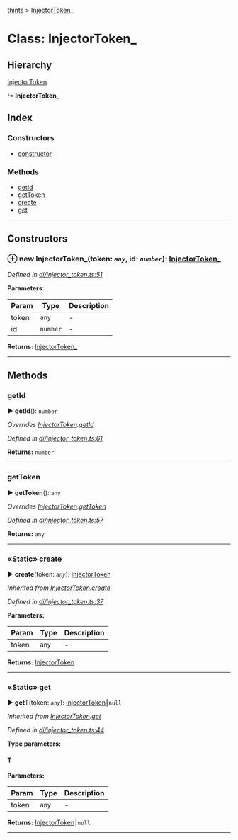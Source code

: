 [thints](../README.md) > [InjectorToken_](../classes/injectortoken_.md)



# Class: InjectorToken_

## Hierarchy


 [InjectorToken](injectortoken.md)

**↳ InjectorToken_**







## Index

### Constructors

* [constructor](injectortoken_.md#constructor)


### Methods

* [getId](injectortoken_.md#getid)
* [getToken](injectortoken_.md#gettoken)
* [create](injectortoken_.md#create)
* [get](injectortoken_.md#get)



---
## Constructors
<a id="constructor"></a>


### ⊕ **new InjectorToken_**(token: *`any`*, id: *`number`*): [InjectorToken_](injectortoken_.md)



*Defined in [di/injector_token.ts:51](https://github.com/digitalinfluencers/ThinTS/blob/d0ee093/src/di/injector_token.ts#L51)*



**Parameters:**

| Param | Type | Description |
| ------ | ------ | ------ |
| token | `any`   |  - |
| id | `number`   |  - |





**Returns:** [InjectorToken_](injectortoken_.md)

---



## Methods
<a id="getid"></a>

###  getId

► **getId**(): `number`




*Overrides [InjectorToken](injectortoken.md).[getId](injectortoken.md#getid)*

*Defined in [di/injector_token.ts:61](https://github.com/digitalinfluencers/ThinTS/blob/d0ee093/src/di/injector_token.ts#L61)*





**Returns:** `number`





___

<a id="gettoken"></a>

###  getToken

► **getToken**(): `any`




*Overrides [InjectorToken](injectortoken.md).[getToken](injectortoken.md#gettoken)*

*Defined in [di/injector_token.ts:57](https://github.com/digitalinfluencers/ThinTS/blob/d0ee093/src/di/injector_token.ts#L57)*





**Returns:** `any`





___

<a id="create"></a>

### «Static» create

► **create**(token: *`any`*): [InjectorToken](injectortoken.md)




*Inherited from [InjectorToken](injectortoken.md).[create](injectortoken.md#create)*

*Defined in [di/injector_token.ts:37](https://github.com/digitalinfluencers/ThinTS/blob/d0ee093/src/di/injector_token.ts#L37)*



**Parameters:**

| Param | Type | Description |
| ------ | ------ | ------ |
| token | `any`   |  - |





**Returns:** [InjectorToken](injectortoken.md)





___

<a id="get"></a>

### «Static» get

► **get**T(token: *`any`*): [InjectorToken](injectortoken.md)⎮`null`




*Inherited from [InjectorToken](injectortoken.md).[get](injectortoken.md#get)*

*Defined in [di/injector_token.ts:44](https://github.com/digitalinfluencers/ThinTS/blob/d0ee093/src/di/injector_token.ts#L44)*



**Type parameters:**

#### T 
**Parameters:**

| Param | Type | Description |
| ------ | ------ | ------ |
| token | `any`   |  - |





**Returns:** [InjectorToken](injectortoken.md)⎮`null`





___


